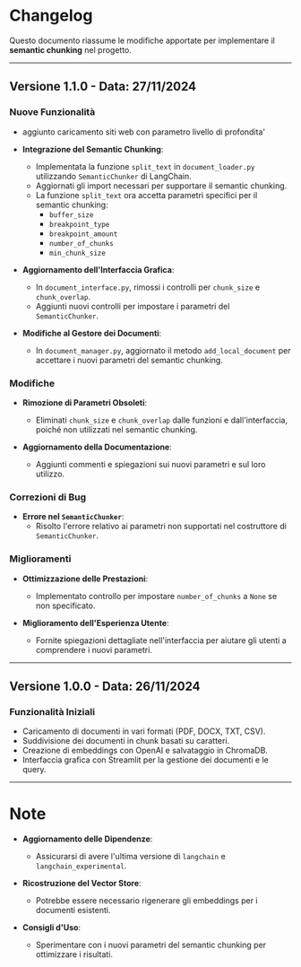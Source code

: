 # Changelog

Questo documento riassume le modifiche apportate per implementare il **semantic chunking** nel progetto.

---

## Versione 1.1.0 - Data: 27/11/2024

### Nuove Funzionalità

- aggiunto caricamento siti web con parametro livello di profondita'

- **Integrazione del Semantic Chunking**:
  - Implementata la funzione `split_text` in `document_loader.py` utilizzando `SemanticChunker` di LangChain.
  - Aggiornati gli import necessari per supportare il semantic chunking.
  - La funzione `split_text` ora accetta parametri specifici per il semantic chunking:
    - `buffer_size`
    - `breakpoint_type`
    - `breakpoint_amount`
    - `number_of_chunks`
    - `min_chunk_size`

- **Aggiornamento dell'Interfaccia Grafica**:
  - In `document_interface.py`, rimossi i controlli per `chunk_size` e `chunk_overlap`.
  - Aggiunti nuovi controlli per impostare i parametri del `SemanticChunker`.

- **Modifiche al Gestore dei Documenti**:
  - In `document_manager.py`, aggiornato il metodo `add_local_document` per accettare i nuovi parametri del semantic chunking.

### Modifiche

- **Rimozione di Parametri Obsoleti**:
  - Eliminati `chunk_size` e `chunk_overlap` dalle funzioni e dall'interfaccia, poiché non utilizzati nel semantic chunking.

- **Aggiornamento della Documentazione**:
  - Aggiunti commenti e spiegazioni sui nuovi parametri e sul loro utilizzo.

### Correzioni di Bug

- **Errore nel `SemanticChunker`**:
  - Risolto l'errore relativo ai parametri non supportati nel costruttore di `SemanticChunker`.

### Miglioramenti

- **Ottimizzazione delle Prestazioni**:
  - Implementato controllo per impostare `number_of_chunks` a `None` se non specificato.

- **Miglioramento dell'Esperienza Utente**:
  - Fornite spiegazioni dettagliate nell'interfaccia per aiutare gli utenti a comprendere i nuovi parametri.

---

## Versione 1.0.0 - Data: 26/11/2024

### Funzionalità Iniziali

- Caricamento di documenti in vari formati (PDF, DOCX, TXT, CSV).
- Suddivisione dei documenti in chunk basati su caratteri.
- Creazione di embeddings con OpenAI e salvataggio in ChromaDB.
- Interfaccia grafica con Streamlit per la gestione dei documenti e le query.

---

# Note

- **Aggiornamento delle Dipendenze**:
  - Assicurarsi di avere l'ultima versione di `langchain` e `langchain_experimental`.

- **Ricostruzione del Vector Store**:
  - Potrebbe essere necessario rigenerare gli embeddings per i documenti esistenti.

- **Consigli d'Uso**:
  - Sperimentare con i nuovi parametri del semantic chunking per ottimizzare i risultati.